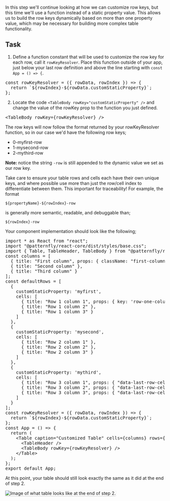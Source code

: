 In this step we'll continue looking at how we can customize row keys, but this time we'll use a function instead of a static property value. This allows us to build the row keys dynamically based on more than one property value, which may be necessary for building more complex table functionality.

## Task

1) Define a function constant that will be used to customize the row key for each row, call it `rowKeyResolver`. Place this function outside of your app, just below your last row definition and above the line starting with `const App = () => {`.

<pre class="file" data-target="clipboard">
const rowKeyResolver = ({ rowData, rowIndex }) => {
  return `${rowIndex}-${rowData.customStaticProperty}`;
};
</pre>

2) Locate the code `<TableBody rowKey="customStaticProperty" />` and change the value of the rowKey prop to the function you just defined.

<pre class="file" data-target="clipboard">
&lt;TableBody rowKey={rowKeyResolver} /&gt;
</pre>

The row keys will now follow the format returned by your rowKeyResolver function, so in our case we'd have the following row keys;

<ul>
  <li>0-myfirst-row</li>
  <li>1-mysecond-row</li>
  <li>2-mythird-row</li>
</ul>

<strong>Note: </strong> notice the string `-row` is still appended to the dynamic value we set as our row key.

Take care to ensure your table rows and cells each have their own unique keys, and where possible use more than just the row/cell index to differentiate between them. This important for traceability! For example, the format

`${propertyName}-${rowIndex}-row`

is generally more semantic, readable, and debuggable than;

`${rowIndex}-row`

Your component implementation should look like the following;

<pre class="file">
import * as React from &quot;react&quot;;
import &quot;@patternfly/react-core/dist/styles/base.css&quot;;
import { Table, TableHeader, TableBody } from &quot;@patternfly/react-table&quot;;
const columns = [
  { title: &quot;First column&quot;, props: { className: &quot;first-column-stuff&quot; } },
  { title: &quot;Second column&quot; },
  { title: &quot;Third column&quot; }
];
const defaultRows = [
  {
    customStaticProperty: &#39;myfirst&#39;,
    cells: [
      { title: &quot;Row 1 column 1&quot;, props: { key: &#39;row-one-column-one-key&#39; } },
      { title: &quot;Row 1 column 2&quot; },
      { title: &quot;Row 1 column 3&quot; }
    ]
  },
  {
    customStaticProperty: &#39;mysecond&#39;,
    cells: [
      { title: &quot;Row 2 column 1&quot; },
      { title: &quot;Row 2 column 2&quot; },
      { title: &quot;Row 2 column 3&quot; }
    ]
  },
  {
    customStaticProperty: &#39;mythird&#39;,
    cells: [
      { title: &quot;Row 3 column 1&quot;, props: { &quot;data-last-row-cell&quot;: true } },
      { title: &quot;Row 3 column 2&quot;, props: { &quot;data-last-row-cell&quot;: true } },
      { title: &quot;Row 3 column 3&quot;, props: { &quot;data-last-row-cell&quot;: true } }
    ]
  }
];
const rowKeyResolver = ({ rowData, rowIndex }) =&gt; {
  return `${rowIndex}-${rowData.customStaticProperty}`;
};
const App = () =&gt; {
  return (
    &lt;Table caption=&quot;Customized Table&quot; cells={columns} rows={defaultRows}&gt;
      &lt;TableHeader /&gt;
      &lt;TableBody rowKey={rowKeyResolver} /&gt;
    &lt;/Table&gt;
  );
};
export default App;
</pre>

At this point, your table should still look exactly the same as it did at the end of step 2.

<img src="customize-table/assets/step-2-complete.png" alt="Image of what table looks like at the end of step 2." style="box-shadow: rgba(3, 3, 3, 0.2) 0px 1.25px 2.5px 0px;" />
